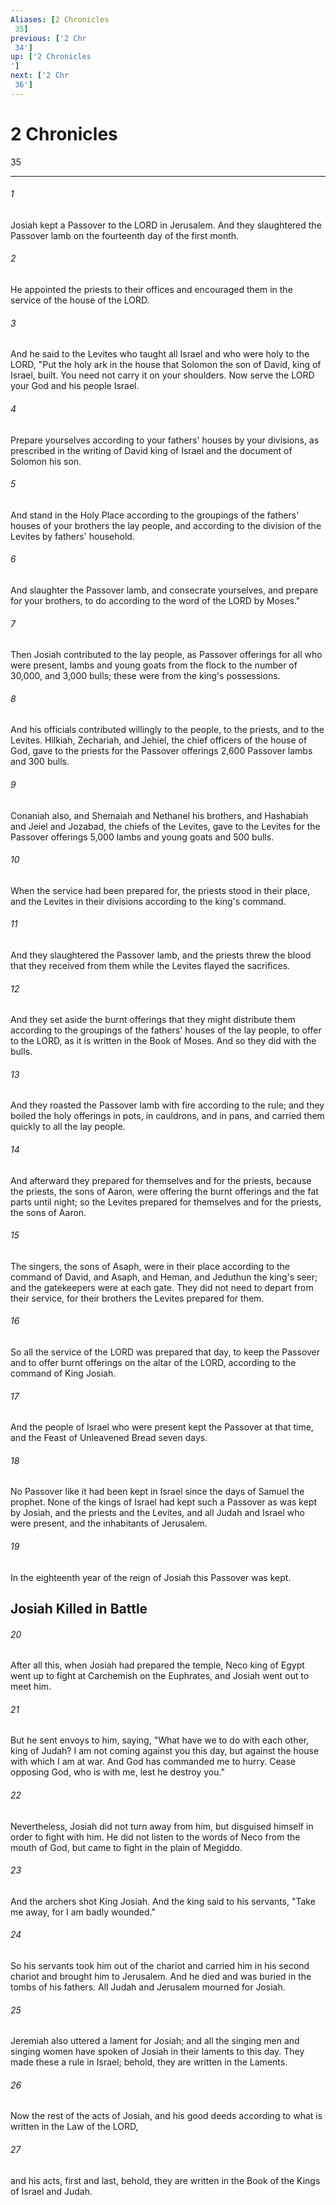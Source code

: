 ```yaml
---
Aliases: [2 Chronicles 35]
previous: ['2 Chr 34']
up: ['2 Chronicles']
next: ['2 Chr 36']
---
```

# 2 Chronicles 35

***
 

###### 1 
Josiah kept a Passover to the LORD in Jerusalem. And they slaughtered the Passover lamb on the fourteenth day of the first month.  

###### 2 
He appointed the priests to their offices and encouraged them in the service of the house of the LORD.  

###### 3 
And he said to the Levites who taught all Israel and who were holy to the LORD, "Put the holy ark in the house that Solomon the son of David, king of Israel, built. You need not carry it on your shoulders. Now serve the LORD your God and his people Israel.  

###### 4 
Prepare yourselves according to your fathers' houses by your divisions, as prescribed in the writing of David king of Israel and the document of Solomon his son.  

###### 5 
And stand in the Holy Place according to the groupings of the fathers' houses of your brothers the lay people, and according to the division of the Levites by fathers' household.  

###### 6 
And slaughter the Passover lamb, and consecrate yourselves, and prepare for your brothers, to do according to the word of the LORD by Moses."  

###### 7 
Then Josiah contributed to the lay people, as Passover offerings for all who were present, lambs and young goats from the flock to the number of 30,000, and 3,000 bulls; these were from the king's possessions.  

###### 8 
And his officials contributed willingly to the people, to the priests, and to the Levites. Hilkiah, Zechariah, and Jehiel, the chief officers of the house of God, gave to the priests for the Passover offerings 2,600 Passover lambs and 300 bulls.  

###### 9 
Conaniah also, and Shemaiah and Nethanel his brothers, and Hashabiah and Jeiel and Jozabad, the chiefs of the Levites, gave to the Levites for the Passover offerings 5,000 lambs and young goats and 500 bulls.  

###### 10 
When the service had been prepared for, the priests stood in their place, and the Levites in their divisions according to the king's command.  

###### 11 
And they slaughtered the Passover lamb, and the priests threw the blood that they received from them while the Levites flayed the sacrifices.  

###### 12 
And they set aside the burnt offerings that they might distribute them according to the groupings of the fathers' houses of the lay people, to offer to the LORD, as it is written in the Book of Moses. And so they did with the bulls.  

###### 13 
And they roasted the Passover lamb with fire according to the rule; and they boiled the holy offerings in pots, in cauldrons, and in pans, and carried them quickly to all the lay people.  

###### 14 
And afterward they prepared for themselves and for the priests, because the priests, the sons of Aaron, were offering the burnt offerings and the fat parts until night; so the Levites prepared for themselves and for the priests, the sons of Aaron.  

###### 15 
The singers, the sons of Asaph, were in their place according to the command of David, and Asaph, and Heman, and Jeduthun the king's seer; and the gatekeepers were at each gate. They did not need to depart from their service, for their brothers the Levites prepared for them.  

###### 16 
So all the service of the LORD was prepared that day, to keep the Passover and to offer burnt offerings on the altar of the LORD, according to the command of King Josiah.  

###### 17 
And the people of Israel who were present kept the Passover at that time, and the Feast of Unleavened Bread seven days.  

###### 18 
No Passover like it had been kept in Israel since the days of Samuel the prophet. None of the kings of Israel had kept such a Passover as was kept by Josiah, and the priests and the Levites, and all Judah and Israel who were present, and the inhabitants of Jerusalem.  

###### 19 
In the eighteenth year of the reign of Josiah this Passover was kept.  ## Josiah Killed in Battle  

###### 20 
After all this, when Josiah had prepared the temple, Neco king of Egypt went up to fight at Carchemish on the Euphrates, and Josiah went out to meet him.  

###### 21 
But he sent envoys to him, saying, "What have we to do with each other, king of Judah? I am not coming against you this day, but against the house with which I am at war. And God has commanded me to hurry. Cease opposing God, who is with me, lest he destroy you."  

###### 22 
Nevertheless, Josiah did not turn away from him, but disguised himself in order to fight with him. He did not listen to the words of Neco from the mouth of God, but came to fight in the plain of Megiddo.  

###### 23 
And the archers shot King Josiah. And the king said to his servants, "Take me away, for I am badly wounded."  

###### 24 
So his servants took him out of the chariot and carried him in his second chariot and brought him to Jerusalem. And he died and was buried in the tombs of his fathers. All Judah and Jerusalem mourned for Josiah.  

###### 25 
Jeremiah also uttered a lament for Josiah; and all the singing men and singing women have spoken of Josiah in their laments to this day. They made these a rule in Israel; behold, they are written in the Laments.  

###### 26 
Now the rest of the acts of Josiah, and his good deeds according to what is written in the Law of the LORD,  

###### 27 
and his acts, first and last, behold, they are written in the Book of the Kings of Israel and Judah.

